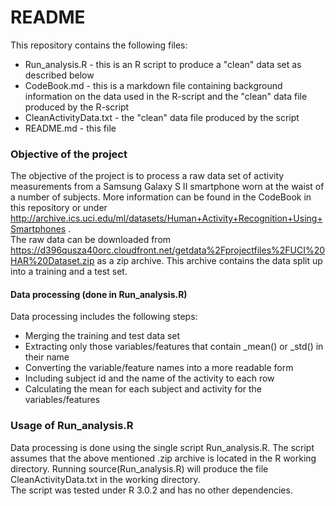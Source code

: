 # README

This repository contains the following files:
* Run_analysis.R - this is an R script to produce a "clean" data set as described below
* CodeBook.md - this is a markdown file containing background information on the data used in the R-script and the "clean" data file produced by the R-script
* CleanActivityData.txt - the "clean" data file produced by the script
* README.md - this file

### Objective of the project
The objective of the project is to process a raw data set of activity measurements from a Samsung Galaxy S II smartphone worn at the waist of a number of subjects. More information can be found in the CodeBook in this repository or under http://archive.ics.uci.edu/ml/datasets/Human+Activity+Recognition+Using+Smartphones .<br>
The raw data can be downloaded from https://d396qusza40orc.cloudfront.net/getdata%2Fprojectfiles%2FUCI%20HAR%20Dataset.zip as a zip archive. This archive contains the data split up into a training and a test set.<br>

#### Data processing (done in Run_analysis.R)
Data processing includes the following steps:
* Merging the training and test data set
* Extracting only those variables/features that contain _mean() or _std() in their name
* Converting the variable/feature names into a more readable form
* Including subject id and the name of the activity to each row
* Calculating the mean for each subject and activity for the variables/features

### Usage of Run_analysis.R
Data processing is done using the single script Run_analysis.R. The script assumes that the above mentioned .zip archive is located in the R working directory. Running source(Run_analysis.R) will produce the file CleanActivityData.txt in the working directory.
<br>The script was tested under R 3.0.2 and has no other dependencies.